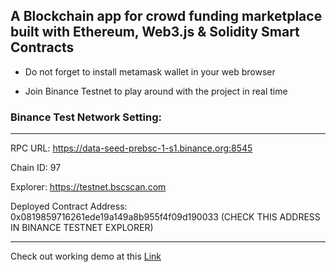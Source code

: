 ## A Blockchain app for crowd funding marketplace built with Ethereum, Web3.js & Solidity Smart Contracts

- Do not forget to install metamask wallet in your web browser

- Join Binance Testnet to play around with the project in real time

### Binance Test Network Setting:

---

RPC URL: https://data-seed-prebsc-1-s1.binance.org:8545

Chain ID: 97

Explorer: https://testnet.bscscan.com

Deployed Contract Address: 0x0819859716261ede19a149a8b955f4f09d190033 (CHECK THIS ADDRESS IN BINANCE TESTNET EXPLORER)

---

Check out working demo at this [Link](http://rakimsth.github.io/crowd-funding)
